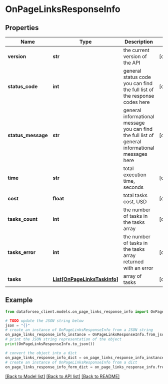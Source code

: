 # OnPageLinksResponseInfo


## Properties

Name | Type | Description | Notes
------------ | ------------- | ------------- | -------------
**version** | **str** | the current version of the API | [optional] 
**status_code** | **int** | general status code you can find the full list of the response codes here | [optional] 
**status_message** | **str** | general informational message you can find the full list of general informational messages here | [optional] 
**time** | **str** | total execution time, seconds | [optional] 
**cost** | **float** | total tasks cost, USD | [optional] 
**tasks_count** | **int** | the number of tasks in the tasks array | [optional] 
**tasks_error** | **int** | the number of tasks in the tasks array returned with an error | [optional] 
**tasks** | [**List[OnPageLinksTaskInfo]**](OnPageLinksTaskInfo.md) | array of tasks | [optional] 

## Example

```python
from dataforseo_client.models.on_page_links_response_info import OnPageLinksResponseInfo

# TODO update the JSON string below
json = "{}"
# create an instance of OnPageLinksResponseInfo from a JSON string
on_page_links_response_info_instance = OnPageLinksResponseInfo.from_json(json)
# print the JSON string representation of the object
print(OnPageLinksResponseInfo.to_json())

# convert the object into a dict
on_page_links_response_info_dict = on_page_links_response_info_instance.to_dict()
# create an instance of OnPageLinksResponseInfo from a dict
on_page_links_response_info_form_dict = on_page_links_response_info.from_dict(on_page_links_response_info_dict)
```
[[Back to Model list]](../README.md#documentation-for-models) [[Back to API list]](../README.md#documentation-for-api-endpoints) [[Back to README]](../README.md)


